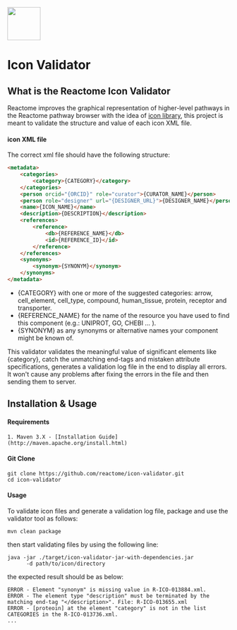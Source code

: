 [<img src=https://user-images.githubusercontent.com/6883670/31999264-976dfb86-b98a-11e7-9432-0316345a72ea.png height=75 />](https://reactome.org)

# Icon Validator

## What is the Reactome Icon Validator

Reactome improves the graphical representation of higher-level pathways in the Reactome pathway browser with the idea of [icon library](https://reactome.org/icon-info/icons-guidelines), this project is meant to validate the structure and value of each icon XML file.

#### icon XML file
The correct xml file should have the following structure:
```html
<metadata>
    <categories>
        <category>{CATEGORY}</category>
    </categories>
    <person orcid="{ORCID}" role="curator">{CURATOR_NAME}</person>
    <person role="designer" url="{DESIGNER_URL}">{DESIGNER_NAME}</person>
    <name>{ICON_NAME}</name>
    <description>{DESCRIPTION}</description>
    <references>
        <reference>
            <db>{REFERENCE_NAME}</db>
            <id>{REFERENCE_ID}</id>
        </reference>
    </references>
    <synonyms>
        <synonym>{SYNONYM}</synonym>
    </synonyms>
</metadata>
```
* {CATEGORY} with one or more of the suggested categories: arrow, cell_element, cell_type, compound, human_tissue, protein, receptor and transporter.
* {REFERENCE_NAME} for the name of the resource you have used to find this component (e.g.: UNIPROT, GO, CHEBI … ).
* {SYNONYM} as any synonyms or alternative names your component might be known of.

This validator validates the meaningful value of significant elements like {category}, catch the unmatching end-tags and mistaken attribute specifications, generates a validation log file in the end to display all errors. It won't cause any problems after fixing the errors in the file and then sending them to server.

## Installation & Usage

#### Requirements 
    1. Maven 3.X - [Installation Guide](http://maven.apache.org/install.html)
     
#### Git Clone
```console
git clone https://github.com/reactome/icon-validator.git 
cd icon-validator
```

#### Usage
To validate icon files and generate a validation log file, package and use the validator tool as follows:

```console
mvn clean package
```
then start validating files by using the following line:

```console
java -jar ./target/icon-validator-jar-with-dependencies.jar
      -d path/to/icon/directory
```
the expected result should be as below:

```console
ERROR - Element "synonym" is missing value in R-ICO-013884.xml.
ERROR - The element type "description" must be terminated by the matching end-tag "</description>". File: R-ICO-013655.xml
ERROR - [proteoin] at the element "category" is not in the list CATEGORIES in the R-ICO-013736.xml. 
...
```











